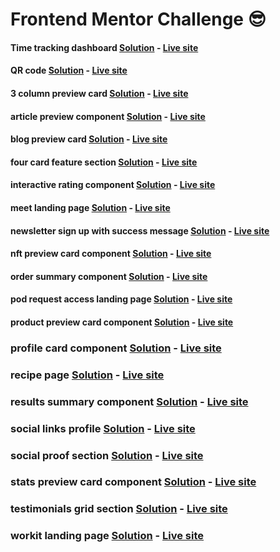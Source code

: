 # Frontend Mentor Challenge 😎

#### Time tracking dashboard [Solution](https://github.com/Smailen5/Frontend-Mentor-Challenge/tree/main/time-tracking-dashboard-main-main) - [Live site](https://smailen5.github.io/Frontend-Mentor-Challenge/time-tracking-dashboard-main-main/)

#### QR code [Solution](https://github.com/Smailen5/Frontend-Mentor-Challenge/tree/main/qr-code-component-main-main) - [Live site](https://smailen5.github.io/Frontend-Mentor-Challenge/qr-code-component-main-main/)

#### 3 column preview card [Solution](https://github.com/Smailen5/Frontend-Mentor-Challenge/tree/main/) - [Live site](https://smailen5.github.io/Frontend-Mentor-Challenge/)

#### article preview component [Solution](https://github.com/Smailen5/Frontend-Mentor-Challenge/tree/main/) - [Live site](https://smailen5.github.io/Frontend-Mentor-Challenge/)

#### blog preview card [Solution](https://github.com/Smailen5/Frontend-Mentor-Challenge/tree/main/) - [Live site](https://smailen5.github.io/Frontend-Mentor-Challenge/)

#### four card feature section [Solution](https://github.com/Smailen5/Frontend-Mentor-Challenge/tree/main/) - [Live site](https://smailen5.github.io/Frontend-Mentor-Challenge/)

#### interactive rating component [Solution](https://github.com/Smailen5/Frontend-Mentor-Challenge/tree/main/) - [Live site](https://smailen5.github.io/Frontend-Mentor-Challenge/)

#### meet landing page [Solution](https://github.com/Smailen5/Frontend-Mentor-Challenge/tree/main/) - [Live site](https://smailen5.github.io/Frontend-Mentor-Challenge/)

#### newsletter sign up with success message [Solution](https://github.com/Smailen5/Frontend-Mentor-Challenge/tree/main/) - [Live site](https://smailen5.github.io/Frontend-Mentor-Challenge/)

#### nft preview card component [Solution](https://github.com/Smailen5/Frontend-Mentor-Challenge/tree/main/) - [Live site](https://smailen5.github.io/Frontend-Mentor-Challenge/)

#### order summary component [Solution](https://github.com/Smailen5/Frontend-Mentor-Challenge/tree/main/) - [Live site](https://smailen5.github.io/Frontend-Mentor-Challenge/)

#### pod request access landing page [Solution](https://github.com/Smailen5/Frontend-Mentor-Challenge/tree/main/) - [Live site](https://smailen5.github.io/Frontend-Mentor-Challenge/)

#### product preview card component [Solution](https://github.com/Smailen5/Frontend-Mentor-Challenge/tree/main/) - [Live site](https://smailen5.github.io/Frontend-Mentor-Challenge/)

### profile card component [Solution](https://github.com/Smailen5/Frontend-Mentor-Challenge/tree/main/) - [Live site](https://smailen5.github.io/Frontend-Mentor-Challenge/)

### recipe page [Solution](https://github.com/Smailen5/Frontend-Mentor-Challenge/tree/main/) - [Live site](https://smailen5.github.io/Frontend-Mentor-Challenge/)

### results summary component [Solution](https://github.com/Smailen5/Frontend-Mentor-Challenge/tree/main/) - [Live site](https://smailen5.github.io/Frontend-Mentor-Challenge/)

### social links profile [Solution](https://github.com/Smailen5/Frontend-Mentor-Challenge/tree/main/) - [Live site](https://smailen5.github.io/Frontend-Mentor-Challenge/)

### social proof section [Solution](https://github.com/Smailen5/Frontend-Mentor-Challenge/tree/main/) - [Live site](https://smailen5.github.io/Frontend-Mentor-Challenge/)

### stats preview card component [Solution](https://github.com/Smailen5/Frontend-Mentor-Challenge/tree/main/) - [Live site](https://smailen5.github.io/Frontend-Mentor-Challenge/)

### testimonials grid section [Solution](https://github.com/Smailen5/Frontend-Mentor-Challenge/tree/main/) - [Live site](https://smailen5.github.io/Frontend-Mentor-Challenge/)

### workit landing page [Solution](https://github.com/Smailen5/Frontend-Mentor-Challenge/tree/main/) - [Live site](https://smailen5.github.io/Frontend-Mentor-Challenge/)
